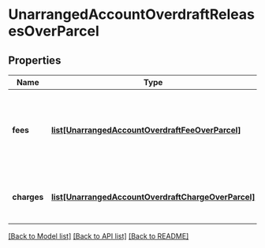 # UnarrangedAccountOverdraftReleasesOverParcel

## Properties
Name | Type | Description | Notes
------------ | ------------- | ------------- | -------------
**fees** | [**list[UnarrangedAccountOverdraftFeeOverParcel]**](UnarrangedAccountOverdraftFeeOverParcel.md) | Lista das tarifas que foram pagas fora da parcela, só para pagamento avulso. | 
**charges** | [**list[UnarrangedAccountOverdraftChargeOverParcel]**](UnarrangedAccountOverdraftChargeOverParcel.md) | Lista dos encargos que foram pagos fora da parcela. | 

[[Back to Model list]](../README.md#documentation-for-models) [[Back to API list]](../README.md#documentation-for-api-endpoints) [[Back to README]](../README.md)

